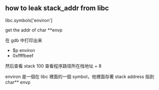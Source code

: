 ## how to leak stack_addr from libc

libc.symbols['environ']

get the addr of char **envp

在 gdb 中打印出来 
 * $p environ
 * 0xffffbeef

然后查看  stack 100  查看程序路径所在栈地址 + 8

environ 是一個在 libc 裡面的一個 symbol，他裡面存著 stack address 指到 char** envp
